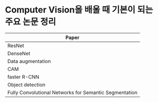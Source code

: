 

# Computer Vision을 배울 때 기본이 되는 주요 논문 정리


|Paper|
|---|
|ResNet|
|DenseNet|
|Data augmentation|
|CAM|
|faster R-CNN|
|Object detection|
|Fully Convolutional Networks for Semantic Segmentation|

